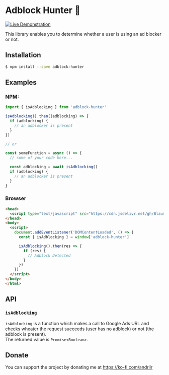 # Adblock Hunter 🔫

[![Live Demonstration](https://img.shields.io/badge/LIVE%20DEMO-AVAILABLE-green.svg)](https://ossua.github.io/adblock-hunter/index.html)

This library enables you to determine whether a user is using an ad blocker or not.

## Installation
```bash
$ npm install --save adblock-hunter
```

## Examples
### NPM:
```javascript
import { isAdblocking } from 'adblock-hunter'

isAdblocking().then((adblocking) => {
  if (adblocking) {
    // an adblocker is present
  }
})

// or

const someFunction = async () => {
  // some of your code here...

  const adblocking = await isAdblocking()
  if (adblocking) {
    // an adblocker is present
  }
}
```

### Browser
```html
<head>
  <script type="text/javascript" src="https://cdn.jsdelivr.net/gh/Blaumaus/adblock-hunter/dist/adblock-hunter.js" defer></script>
</head>
<body>
  <script>
    document.addEventListener('DOMContentLoaded', () => {
      const { isAdblocking } = window['adblock-hunter']

      isAdblocking().then(res => {
        if (res) {
          // Adblock Detected
        }
      })
    })
  </script>
</body>
</html>
```

## API
### `isAdblocking`
`isAdblocking` is a function which makes a call to Google Ads URL and checks wheater the request succeeds (user has no adblock) or not (the adblock is present).\
The returned value is `Promise<Boolean>`.

## Donate
You can support the project by donating me at https://ko-fi.com/andriir

